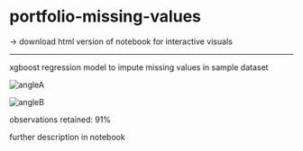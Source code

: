 # portfolio-missing-values
-> download html version of notebook for interactive visuals

-----------------------------------------------------------------------------------------------
xgboost regression model to impute missing values in sample dataset

![angleA](https://github.com/user-attachments/assets/79218a23-d602-450f-9f0b-795956f10506)

![angleB](https://github.com/user-attachments/assets/9f80ac08-6f91-4ab3-82dc-aca89864468d)

observations retained: 91%

further description in notebook
